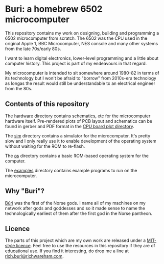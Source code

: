 # Buri: a homebrew 6502 microcomputer

This repository contains my work on designing, building and programming a 6502
microcomputer from scratch. The 6502 was the CPU used in the original Apple 1,
BBC Microcomputer, NES console and many other systems from the late 70s/early
80s.

I want to learn digital electronics, lower-level programming and a little about
computer history. This project is part of my endeavours in that regard.

My microcomputer is intended to sit somewhere around 1980-82 in terms of its
technology but I won't be afraid to "borrow" from 2010s-era technology as
longas the result would still be understandable to an electrical engineer from
the 80s.

## Contents of this repository

The [hardware](hardware) directory contains schematics, etc for the
microcomputer hardware itself. Pre-rendered plots of PCB layout and schematics
can be found in gerber and PDF format in the [CPU board plot
directory](hardware/cpu-board/plots).

The [sim](sim) directory contains a simulator for the microcomputer.  It's
pretty slow and I only really use it to enable development of the operating
system without waiting for the ROM to re-flash.

The [os](os) directory contains a basic ROM-based operating system for the
computer.

The [examples](examples) directory contains example programs to run on the
microcomputer.

## Why "Buri"?

[Búri](http://en.wikipedia.org/wiki/B%C3%BAri) was the first of the Norse gods.
I name all of my machines on my network after gods and goddesses and so it made
sense to name the technologically earliest of them after the first god in the
Norse pantheon.

## Licence

The parts of this project which are my own work are released under a
[MIT-style licence](COPYING.txt). Feel free to use the resources in this
repository if they are of educational use. If you find it interesting, do drop
me a line at rich.buri@richwareham.com.
